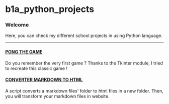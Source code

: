 # b1a_python_projects

### Welcome
Here, you can check my different school projects in using Python language.

---

#### [PONG THE GAME](/pong_project)
Do you remember the very first game ? Thanks to the Tkinter module, I tried to recreate this classic game !

#### [CONVERTER MARKDOWN TO HTML](/site_static_project)
A script converts a markdown files' folder to html files in a new folder. Then, you will transform your markdown files in website.
